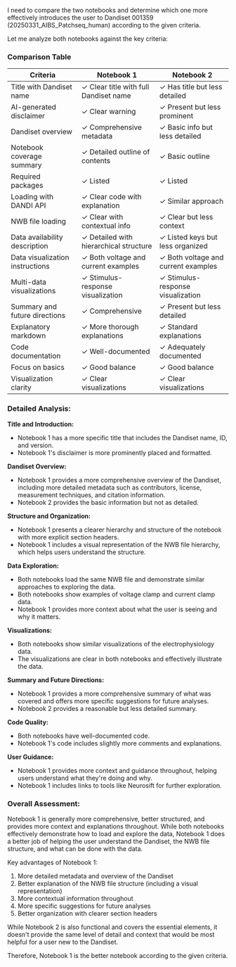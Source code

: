 I need to compare the two notebooks and determine which one more effectively introduces the user to Dandiset 001359 (20250331_AIBS_Patchseq_human) according to the given criteria.

Let me analyze both notebooks against the key criteria:

### Comparison Table

| Criteria | Notebook 1 | Notebook 2 |
|----------|------------|------------|
| Title with Dandiset name | ✓ Clear title with full Dandiset name | ✓ Has title but less detailed |
| AI-generated disclaimer | ✓ Clear warning | ✓ Present but less prominent |
| Dandiset overview | ✓ Comprehensive metadata | ✓ Basic info but less detailed |
| Notebook coverage summary | ✓ Detailed outline of contents | ✓ Basic outline |
| Required packages | ✓ Listed | ✓ Listed |
| Loading with DANDI API | ✓ Clear code with explanation | ✓ Similar approach |
| NWB file loading | ✓ Clear with contextual info | ✓ Clear but less context |
| Data availability description | ✓ Detailed with hierarchical structure | ✓ Listed keys but less organized |
| Data visualization instructions | ✓ Both voltage and current examples | ✓ Both voltage and current examples |
| Multi-data visualizations | ✓ Stimulus-response visualization | ✓ Stimulus-response visualization |
| Summary and future directions | ✓ Comprehensive | ✓ Present but less detailed |
| Explanatory markdown | ✓ More thorough explanations | ✓ Standard explanations |
| Code documentation | ✓ Well-documented | ✓ Adequately documented |
| Focus on basics | ✓ Good balance | ✓ Good balance |
| Visualization clarity | ✓ Clear visualizations | ✓ Clear visualizations |

### Detailed Analysis:

**Title and Introduction:**
- Notebook 1 has a more specific title that includes the Dandiset name, ID, and version.
- Notebook 1's disclaimer is more prominently placed and formatted.

**Dandiset Overview:**
- Notebook 1 provides a more comprehensive overview of the Dandiset, including more detailed metadata such as contributors, license, measurement techniques, and citation information.
- Notebook 2 provides the basic information but not as detailed.

**Structure and Organization:**
- Notebook 1 presents a clearer hierarchy and structure of the notebook with more explicit section headers.
- Notebook 1 includes a visual representation of the NWB file hierarchy, which helps users understand the structure.

**Data Exploration:**
- Both notebooks load the same NWB file and demonstrate similar approaches to exploring the data.
- Both notebooks show examples of voltage clamp and current clamp data.
- Notebook 1 provides more context about what the user is seeing and why it matters.

**Visualizations:**
- Both notebooks show similar visualizations of the electrophysiology data.
- The visualizations are clear in both notebooks and effectively illustrate the data.

**Summary and Future Directions:**
- Notebook 1 provides a more comprehensive summary of what was covered and offers more specific suggestions for future analyses.
- Notebook 2 provides a reasonable but less detailed summary.

**Code Quality:**
- Both notebooks have well-documented code.
- Notebook 1's code includes slightly more comments and explanations.

**User Guidance:**
- Notebook 1 provides more context and guidance throughout, helping users understand what they're doing and why.
- Notebook 1 includes links to tools like Neurosift for further exploration.

### Overall Assessment:

Notebook 1 is generally more comprehensive, better structured, and provides more context and explanations throughout. While both notebooks effectively demonstrate how to load and explore the data, Notebook 1 does a better job of helping the user understand the Dandiset, the NWB file structure, and what can be done with the data.

Key advantages of Notebook 1:
1. More detailed metadata and overview of the Dandiset
2. Better explanation of the NWB file structure (including a visual representation)
3. More contextual information throughout
4. More specific suggestions for future analyses
5. Better organization with clearer section headers

While Notebook 2 is also functional and covers the essential elements, it doesn't provide the same level of detail and context that would be most helpful for a user new to the Dandiset.

Therefore, Notebook 1 is the better notebook according to the given criteria.